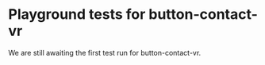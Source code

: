 # Playground tests for button-contact-vr
We are still awaiting the first test run for button-contact-vr.
